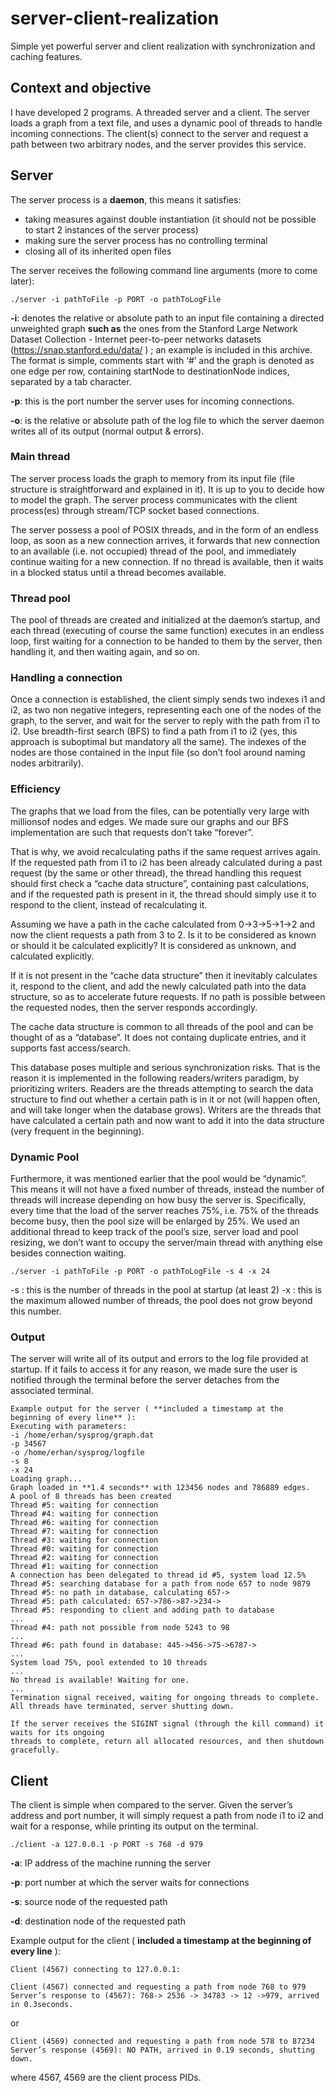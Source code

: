 # server-client-realization

Simple yet powerful server and client realization with synchronization and caching features.

## Context and objective

I have developed 2 programs. A threaded server and a client. The server loads a graph from a text file, and uses a dynamic pool of threads to handle incoming connections. The client(s) connect to the server and request a path between two arbitrary nodes, and the server provides
this service.

## Server

The server process is a **daemon**, this means it satisfies:

- taking measures against double instantiation (it should not be possible to start 2 instances of the
    server process)
- making sure the server process has no controlling terminal
- closing all of its inherited open files

The server receives the following command line arguments (more to come later):

```
./server -i pathToFile -p PORT -o pathToLogFile
```
**-i**: denotes the relative or absolute path to an input file containing a directed unweighted
graph **such as** the ones from the Stanford Large Network Dataset Collection - Internet peer-to-peer
networks datasets (https://snap.stanford.edu/data/ ) ; an example is included in this archive. The format
is simple, comments start with ‘#’ and the graph is denoted as one edge per row, containing startNode
to destinationNode indices, separated by a tab character.

**-p**: this is the port number the server uses for incoming connections.

**-o**: is the relative or absolute path of the log file to which the server daemon writes all of its output (normal output & errors).

### Main thread

The server process loads the graph to memory from its input file (file
structure is straightforward and explained in it). It is up to you to decide how to model the graph. The server process communicates with the client process(es) through stream/TCP socket based
connections.

The server possess a pool of POSIX threads, and in the form of an endless loop, as soon as a new
connection arrives, it forwards that new connection to an available (i.e. not occupied) thread of the
pool, and immediately continue waiting for a new connection. If no thread is available, then it waits in a blocked status until a thread becomes available.

### Thread pool

The pool of threads are created and initialized at the daemon’s startup, and each thread (executing of course the same function) executes in an endless loop, first waiting for a connection to be handed to them by the server, then handling it, and then waiting again, and so on.


### Handling a connection

Once a connection is established, the client simply sends two indexes i1 and i2, as two non negative integers, representing each one of the nodes of the graph, to the
server, and wait for the server to reply with the path from i1 to i2. Use breadth-first search (BFS) to find a path from i1 to i2 (yes, this approach is suboptimal but mandatory all the same). The indexes of the nodes are those contained in the input file (so don’t fool around naming nodes arbitrarily).

### Efficiency

The graphs that we load from the files, can be potentially very large with millionsof nodes and edges. We made sure our graphs and our BFS implementation are such that requests don’t
take “forever”.

That is why, we avoid recalculating paths if the same request arrives again. If the requested path from i1 to i2 has been already calculated during a past request (by the same or other thread), the thread handling this request should first check a “cache data structure”, containing past calculations, and if the
requested path is present in it, the thread should simply use it to respond to the client, instead of recalculating it.

Assuming we have a path in the cache calculated from 0->3->5->1->2 and now the client requests a path from 3 to 2. Is it to be considered as known or should it be calculated explicitly? It is considered as unknown, and calculated explicitly.

If it is not present in the “cache data structure” then it inevitably calculates it, respond to the client,
and add the newly calculated path into the data structure, so as to accelerate future requests. If no path
is possible between the requested nodes, then the server responds accordingly.

The cache data structure is common to all threads of the pool and can be thought of as a
“database”. It does not containg duplicate entries, and it supports fast access/search. 

This database poses multiple and serious synchronization risks. That is the reason it is implemented in the following readers/writers paradigm, by prioritizing writers. Readers are the threads attempting to search the data
structure to find out whether a certain path is in it or not (will happen often, and will take longer when
the database grows). Writers are the threads that have calculated a certain path and now want to add it
into the data structure (very frequent in the beginning).


### Dynamic Pool

Furthermore, it was mentioned earlier that the pool would be “dynamic”. This
means it will not have a fixed number of threads, instead the number of threads will increase depending
on how busy the server is. Specifically, every time that the load of the server reaches 75%, i.e. 75% of
the threads become busy, then the pool size will be enlarged by 25%. We used an additional thread to keep
track of the pool’s size, server load and pool resizing, we don’t want to occupy the server/main thread
with anything else besides connection waiting.

```
./server -i pathToFile -p PORT -o pathToLogFile -s 4 -x 24
```
-s : this is the number of threads in the pool at startup (at least 2)
-x : this is the maximum allowed number of threads, the pool does not grow beyond this number.

### Output

The server will write all of its output and errors to the log file provided at startup. If it
fails to access it for any reason, we made sure the user is notified through the terminal before the
server detaches from the associated terminal.

```
Example output for the server ( **included a timestamp at the beginning of every line** ):
Executing with parameters:
-i /home/erhan/sysprog/graph.dat
-p 34567
-o /home/erhan/sysprog/logfile
-s 8
-x 24
Loading graph...
Graph loaded in **1.4 seconds** with 123456 nodes and 786889 edges.
A pool of 8 threads has been created
Thread #5: waiting for connection
Thread #4: waiting for connection
Thread #6: waiting for connection
Thread #7: waiting for connection
Thread #3: waiting for connection
Thread #0: waiting for connection
Thread #2: waiting for connection
Thread #1: waiting for connection
A connection has been delegated to thread id #5, system load 12.5%
Thread #5: searching database for a path from node 657 to node 9879
Thread #5: no path in database, calculating 657->
Thread #5: path calculated: 657->786->87->234->
Thread #5: responding to client and adding path to database
...
Thread #4: path not possible from node 5243 to 98
...
Thread #6: path found in database: 445->456->75->6787->
...
System load 75%, pool extended to 10 threads
...
No thread is available! Waiting for one.
...
Termination signal received, waiting for ongoing threads to complete.
All threads have terminated, server shutting down.

If the server receives the SIGINT signal (through the kill command) it waits for its ongoing
threads to complete, return all allocated resources, and then shutdown gracefully.
```


## Client


The client is simple when compared to the server. Given the server’s address and port number, it will
simply request a path from node i1 to i2 and wait for a response, while printing its output on the
terminal.

```
./client -a 127.0.0.1 -p PORT -s 768 -d 979
```
**-a**: IP address of the machine running the server

**-p**: port number at which the server waits for connections

**-s**: source node of the requested path

**-d**: destination node of the requested path

Example output for the client ( **included a timestamp at the beginning of every line** ):

```
Client (4567) connecting to 127.0.0.1:

Client (4567) connected and requesting a path from node 768 to 979
Server’s response to (4567): 768-> 2536 -> 34783 -> 12 ->979, arrived in 0.3seconds.
```

or

```
Client (4569) connected and requesting a path from node 578 to 87234
Server’s response (4569): NO PATH, arrived in 0.19 seconds, shutting down.
```
where 4567, 4569 are the client process PIDs.
